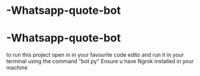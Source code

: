 # -Whatsapp-quote-bot
# -Whatsapp-quote-bot
 to run this project open in in your favourite code edito and run it in your terminal using the command   "bot.py"
 Ensure u have Ngrok installed in your machine 

